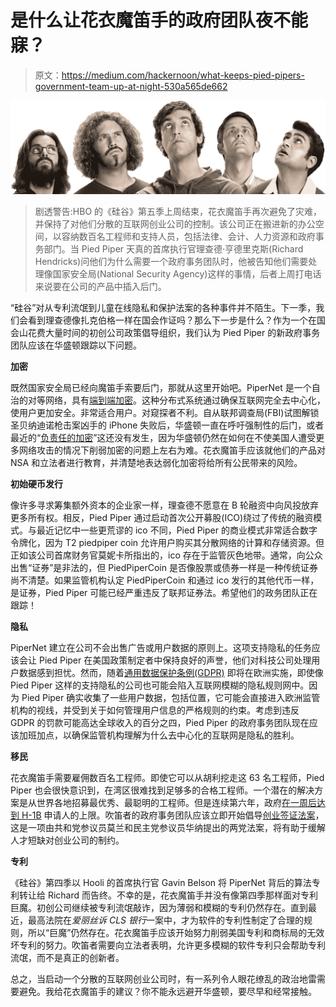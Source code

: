 # 是什么让花衣魔笛手的政府团队夜不能寐？

> 原文：<https://medium.com/hackernoon/what-keeps-pied-pipers-government-team-up-at-night-530a565de662>

![](img/f16e7f2ea8e97b77db973589cb8cc2b7.png)

> 剧透警告:HBO 的《硅谷》第五季上周结束，花衣魔笛手再次避免了灾难，并保持了对他们分散的互联网创业公司的控制。该公司正在搬进新的办公空间，以容纳数百名工程师和支持人员，包括法律、会计、人力资源和政府事务部门。当 Pied Piper 天真的首席执行官理查德·亨德里克斯(Richard Hendricks)问他们为什么需要一个政府事务团队时，他被告知他们需要处理像国家安全局(National Security Agency)这样的事情，后者上周打电话来说要在公司的产品中插入后门。

“硅谷”对从专利流氓到儿童在线隐私和保护法案的各种事件并不陌生。下一季，我们会看到理查德像扎克伯格一样在国会作证吗？那么下一步是什么？作为一个在国会山花费大量时间的初创公司政策倡导组织，我们认为 Pied Piper 的新政府事务团队应该在华盛顿跟踪以下问题。

**加密**

既然国家安全局已经向魔笛手索要后门，那就从这里开始吧。PiperNet 是一个自治的对等网络，具有[端到端加密](http://www.piedpiper.com/#problem)。这种分布式系统通过确保互联网完全去中心化，使用户更加安全。非常适合用户。对窥探者不利。自从联邦调查局(FBI)试图解锁圣贝纳迪诺枪击案凶手的 iPhone 失败后，华盛顿一直在呼吁强制性的后门，或者最近的“[负责任的加密](https://www.eff.org/deeplinks/2017/10/deputy-attorney-general-rosensteins-responsible-encryption-demand-bad-and-he)”这还没有发生，因为华盛顿仍然在如何在不使美国人遭受更多网络攻击的情况下削弱加密的问题上左右为难。花衣魔笛手应该就他们的产品对 NSA 和立法者进行教育，并清楚地表达弱化加密将给所有公民带来的风险。

**初始硬币发行**

像许多寻求筹集额外资本的企业家一样，理查德不愿意在 B 轮融资中向风投放弃更多所有权。相反，Pied Piper 通过启动首次公开募股(ICO)绕过了传统的融资模式。与最近记忆中一些更荒谬的 ico 不同，Pied Piper 的商业模式非常适合数字令牌化，因为 T2 piedpiper coin 允许用户购买其分散网络的计算和存储资源。但正如该公司首席财务官莫妮卡所指出的，ico 存在于监管灰色地带。通常，向公众出售“证券”是非法的，但 PiedPiperCoin 是否像股票或债券一样是一种传统证券尚不清楚。如果监管机构认定 PiedPiperCoin 和通过 ico 发行的其他代币一样，是证券，Pied Piper 可能已经严重违反了联邦证券法。希望他们的政务团队正在跟踪！

**隐私**

PiperNet 建立在公司不会出售广告或用户数据的原则上。这项支持隐私的任务应该会让 Pied Piper 在美国政策制定者中保持良好的声誉，他们对科技公司处理用户数据感到担忧。然而，随着[通用数据保护条例(GDPR)](https://www.thinkbusiness.ie/articles/gdpr-guide-for-startups/) 即将在欧洲实施，即使像 Pied Piper 这样的支持隐私的公司也可能会陷入互联网模糊的隐私规则网中。因为 Pied Piper 确实收集了一些用户数据，包括位置，它可能会直接进入欧洲监管机构的视线，并受到关于如何管理用户信息的严格规则的约束。考虑到违反 GDPR 的罚款可能高达全球收入的百分之四，Pied Piper 的政府事务团队现在应该加班加点，以确保监管机构理解为什么去中心化的互联网是隐私的胜利。

**移民**

花衣魔笛手需要雇佣数百名工程师。即使它可以从胡利挖走这 63 名工程师，Pied Piper 也会很快意识到，在湾区很难找到足够多的合格工程师。一个潜在的解决方案是从世界各地招募最优秀、最聪明的工程师。但是连续第六年，政府[在一周后达到 H-1B](http://immigrationimpact.com/2018/04/06/h1b-cap-reached-uscis/) 申请人的上限。吹笛者的政府事务团队应该立即开始倡导[创业签证法案](https://www.moran.senate.gov/public/index.cfm/news-releases?id=2A5982C7-CD7D-4102-95C1-9AB60DB5991B)，这是一项由共和党参议员莫兰和民主党参议员华纳提出的两党法案，将有助于缓解人才短缺对创业公司的制约。

**专利**

《硅谷》第四季以 Hooli 的首席执行官 Gavin Belson 将 PiperNet 背后的算法专利转让给 Richard 而告终。不幸的是，花衣魔笛手并没有像第四季那样面对专利巨魔。初创公司继续被专利流氓敲诈，因为薄弱和模糊的专利仍然存在。直到最近，最高法院在*爱丽丝诉 CLS 银行*一案中，才为软件的专利性制定了合理的规则，所以“巨魔”仍然存在。花衣魔笛手应该开始努力削弱美国专利和商标局的无效坏专利的努力。吹笛者需要向立法者表明，允许更多模糊的软件专利只会帮助专利流氓，而不是真正的创新者。

总之，当启动一个分散的互联网创业公司时，有一系列令人眼花缭乱的政治地雷需要避免。我给花衣魔笛手的建议？你不能永远避开华盛顿，要尽早和经常接触。